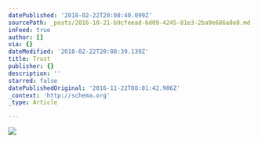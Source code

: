 ```yaml
---
datePublished: '2018-02-22T20:08:40.099Z'
sourcePath: _posts/2016-10-21-b9cfeead-6d09-4245-81e3-2ba9e686a8e8.md
inFeed: true
author: []
via: {}
dateModified: '2018-02-22T20:08:39.139Z'
title: Trust
publisher: {}
description: ''
starred: false
datePublishedOriginal: '2016-11-22T08:01:42.906Z'
_context: 'http://schema.org'
_type: Article

---
```

![](https://imgflo.herokuapp.com/graph/2b2431f8e7ba7b0/3a7ba5e233e6cff6b36b43df36344a5b/croprotate.jpg?cropheight=4912&cropwidth=3262&degrees=0&input=https%3A%2F%2Fthe-grid-user-content.s3-us-west-2.amazonaws.com%2F60d84e57-d170-4b32-87f0-de7bbd31dba9.jpg&x=0&y=0)